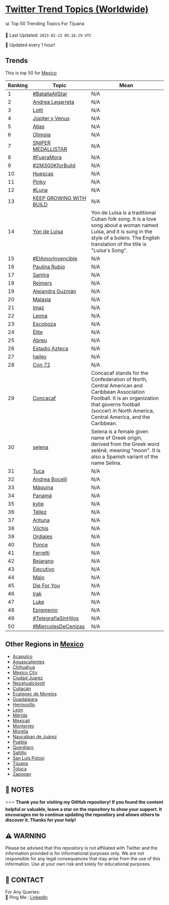 [Twitter Trend Topics (Worldwide)](https://github.com/ErcinDedeoglu/Twitter-Trend-Topics)
==========


📊 Top 50 Trending Topics For Tijuana

📆 Last Updated: `2023-02-23 05:16:19 UTC`

🔧 Updated every 1 hour!


## Trends

This is top 50 for [Mexico](</Mexico>)

| Ranking | Topic | Mean |
| ------- | ------------ | ------------ |
| 1 | [#BatallaAllStar](http://twitter.com/search?q=%23BatallaAllStar) | N/A |
| 2 | [Andrea Legarreta](http://twitter.com/search?q=Andrea+Legarreta) | N/A |
| 3 | [Lotti](http://twitter.com/search?q=Lotti) | N/A |
| 4 | [Júpiter y Venus](http://twitter.com/search?q=J%c3%bapiter+y+Venus) | N/A |
| 5 | [Atlas](http://twitter.com/search?q=Atlas) | N/A |
| 6 | [Olimpia](http://twitter.com/search?q=Olimpia) | N/A |
| 7 | [SNIPER MEDALLISTAR](http://twitter.com/search?q=SNIPER+MEDALLISTAR) | N/A |
| 8 | [#FueraMora](http://twitter.com/search?q=%23FueraMora) | N/A |
| 9 | [#2M300KforBuild](http://twitter.com/search?q=%232M300KforBuild) | N/A |
| 10 | [Huescas](http://twitter.com/search?q=Huescas) | N/A |
| 11 | [Pinky](http://twitter.com/search?q=Pinky) | N/A |
| 12 | [#Luna](http://twitter.com/search?q=%23Luna) | N/A |
| 13 | [KEEP GROWING WITH BUILD](http://twitter.com/search?q=KEEP+GROWING+WITH+BUILD) | N/A |
| 14 | [Yon de Luisa](http://twitter.com/search?q=Yon+de+Luisa) | Yon de Luisa is a traditional Cuban folk song. It is a love song about a woman named Luisa, and it is sung in the style of a bolero. The English translation of the title is "Luisa's Song". |
| 15 | [#ElAmorInvencible](http://twitter.com/search?q=%23ElAmorInvencible) | N/A |
| 16 | [Paulina Rubio](http://twitter.com/search?q=Paulina+Rubio) | N/A |
| 17 | [Samira](http://twitter.com/search?q=Samira) | N/A |
| 18 | [Reimers](http://twitter.com/search?q=Reimers) | N/A |
| 19 | [Alejandra Guzmán](http://twitter.com/search?q=Alejandra+Guzm%c3%a1n) | N/A |
| 20 | [Malasia](http://twitter.com/search?q=Malasia) | N/A |
| 21 | [Imaz](http://twitter.com/search?q=Imaz) | N/A |
| 22 | [Leona](http://twitter.com/search?q=Leona) | N/A |
| 23 | [Escoboza](http://twitter.com/search?q=Escoboza) | N/A |
| 24 | [Élite](http://twitter.com/search?q=%c3%89lite) | N/A |
| 25 | [Abreu](http://twitter.com/search?q=Abreu) | N/A |
| 26 | [Estadio Azteca](http://twitter.com/search?q=Estadio+Azteca) | N/A |
| 27 | [hailey](http://twitter.com/search?q=hailey) | N/A |
| 28 | [Con 72](http://twitter.com/search?q=Con+72) | N/A |
| 29 | [Concacaf](http://twitter.com/search?q=Concacaf) | Concacaf stands for the Confederation of North, Central American and Caribbean Association Football. It is an organization that governs football (soccer) in North America, Central America, and the Caribbean. |
| 30 | [selena](http://twitter.com/search?q=selena) | Selena is a female given name of Greek origin, derived from the Greek word selēnē, meaning "moon". It is also a Spanish variant of the name Selina. |
| 31 | [Tuca](http://twitter.com/search?q=Tuca) | N/A |
| 32 | [Andrea Bocelli](http://twitter.com/search?q=Andrea+Bocelli) | N/A |
| 33 | [Máquina](http://twitter.com/search?q=M%c3%a1quina) | N/A |
| 34 | [Panamá](http://twitter.com/search?q=Panam%c3%a1) | N/A |
| 35 | [kylie](http://twitter.com/search?q=kylie) | N/A |
| 36 | [Téllez](http://twitter.com/search?q=T%c3%a9llez) | N/A |
| 37 | [Antuna](http://twitter.com/search?q=Antuna) | N/A |
| 38 | [Vilchis](http://twitter.com/search?q=Vilchis) | N/A |
| 39 | [Ordiales](http://twitter.com/search?q=Ordiales) | N/A |
| 40 | [Ponce](http://twitter.com/search?q=Ponce) | N/A |
| 41 | [Ferretti](http://twitter.com/search?q=Ferretti) | N/A |
| 42 | [Bejarano](http://twitter.com/search?q=Bejarano) | N/A |
| 43 | [Ejecutivo](http://twitter.com/search?q=Ejecutivo) | N/A |
| 44 | [Majo](http://twitter.com/search?q=Majo) | N/A |
| 45 | [Die For You](http://twitter.com/search?q=Die+For+You) | N/A |
| 46 | [Irak](http://twitter.com/search?q=Irak) | N/A |
| 47 | [Luke](http://twitter.com/search?q=Luke) | N/A |
| 48 | [Epigmenio](http://twitter.com/search?q=Epigmenio) | N/A |
| 49 | [#TelegrafíaSinHilos](http://twitter.com/search?q=%23Telegraf%c3%adaSinHilos) | N/A |
| 50 | [#MiercolesDeCenizas](http://twitter.com/search?q=%23MiercolesDeCenizas) | N/A |



## Other Regions in [Mexico](</Mexico>)

* [Acapulco](</Mexico/Acapulco.md>)
* [Aguascalientes](</Mexico/Aguascalientes.md>)
* [Chihuahua](</Mexico/Chihuahua.md>)
* [Mexico City](</Mexico/Mexico City.md>)
* [Ciudad Juarez](</Mexico/Ciudad Juarez.md>)
* [Nezahualcóyotl](</Mexico/Nezahualcóyotl.md>)
* [Culiacán](</Mexico/Culiacán.md>)
* [Ecatepec de Morelos](</Mexico/Ecatepec de Morelos.md>)
* [Guadalajara](</Mexico/Guadalajara.md>)
* [Hermosillo](</Mexico/Hermosillo.md>)
* [León](</Mexico/León.md>)
* [Mérida](</Mexico/Mérida.md>)
* [Mexicali](</Mexico/Mexicali.md>)
* [Monterrey](</Mexico/Monterrey.md>)
* [Morelia](</Mexico/Morelia.md>)
* [Naucalpan de Juárez](</Mexico/Naucalpan de Juárez.md>)
* [Puebla](</Mexico/Puebla.md>)
* [Querétaro](</Mexico/Querétaro.md>)
* [Saltillo](</Mexico/Saltillo.md>)
* [San Luis Potosí](</Mexico/San Luis Potosí.md>)
* [Tijuana](</Mexico/Tijuana.md>)
* [Toluca](</Mexico/Toluca.md>)
* [Zapopan](</Mexico/Zapopan.md>)



## 📝 NOTES

⭐⭐⭐ **Thank you for visiting my GitHub repository! If you found the content helpful or valuable, leave a star on the repository to show your support. It encourages me to continue updating the repository and allows others to discover it. Thanks for your help!**


## ⚠️ WARNING

Please be advised that this repository is not affiliated with Twitter and the information provided is for informational purposes only. We are not responsible for any legal consequences that may arise from the use of this information. Use at your own risk and solely for educational purposes.


## 📨 CONTACT

 For Any Queries:  
            🏓 Ping Me : [LinkedIn](https://www.linkedin.com/in/ercindedeoglu/)
